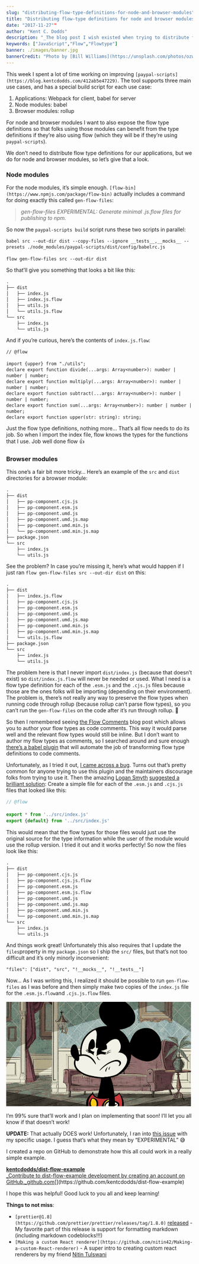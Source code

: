 ```yaml
---
slug: "distributing-flow-type-definitions-for-node-and-browser-modules""
title: "Distributing flow-type definitions for node and browser modules""
date: "2017-11-27""
author: "Kent C. Dodds"
description: "_The blog post I wish existed when trying to distribute flow-types with a module using rollup._"
keywords: ["JavaScript","Flow","Flowtype"]
banner: ./images/banner.jpg
bannerCredit: "Photo by [Bill Williams](https://unsplash.com/photos/ozwiCDVCeiw?utm_source=unsplash&utm_medium=referral&utm_content=creditCopyText) on [Unsplash](https://unsplash.com/?utm_source=unsplash&utm_medium=referral&utm_content=creditCopyText)"
---
```


This week I spent a lot of time working on improving
`[paypal-scripts](https://blog.kentcdodds.com/412ab5e47229)`. The tool supports
three main use cases, and has a special build script for each use case:

1.  Applications: Webpack for client, babel for server
2.  Node modules: babel
3.  Browser modules: rollup

For node and browser modules I want to also expose the flow type definitions so
that folks using those modules can benefit from the type definitions if they’re
also using flow (which they will be if they’re using `paypal-scripts`).

We don’t need to distribute flow type definitions for our applications, but we
do for node and browser modules, so let’s give that a look.

### Node modules

For the node modules, it’s simple enough.
`[flow-bin](https://www.npmjs.com/package/flow-bin)` actually includes a command
for doing exactly this called `gen-flow-files`:

> _gen-flow-files EXPERIMENTAL: Generate minimal .js.flow files for publishing
> to npm._

So now the `paypal-scripts build` script runs these two scripts in parallel:

```
babel src --out-dir dist --copy-files --ignore __tests__,__mocks__ --presets ./node_modules/paypal-scripts/dist/config/babelrc.js

flow gen-flow-files src --out-dir dist
```

So that’ll give you something that looks a bit like this:

```
.
├── dist
│   ├── index.js
│   ├── index.js.flow
│   ├── utils.js
│   └── utils.js.flow
└── src
    ├── index.js
    └── utils.js
```

And if you’re curious, here’s the contents of `index.js.flow`:

```
// @flow

import {upper} from "./utils";
declare export function divide(...args: Array<number>): number | number | number;
declare export function multiply(...args: Array<number>): number | number | number;
declare export function subtract(...args: Array<number>): number | number | number;
declare export function sum(...args: Array<number>): number | number | number;
declare export function upper(str: string): string;
```

Just the flow type definitions, nothing more… That’s all flow needs to do its
job. So when I import the index file, flow knows the types for the functions
that I use. Job well done flow 👍

### Browser modules

This one’s a fair bit more tricky… Here’s an example of the `src` and `dist`
directories for a browser module:

```
.
├── dist
│   ├── pp-component.cjs.js
│   ├── pp-component.esm.js
│   ├── pp-component.umd.js
│   ├── pp-component.umd.js.map
│   ├── pp-component.umd.min.js
│   └── pp-component.umd.min.js.map
├── package.json
└── src
    ├── index.js
    └── utils.js
```

See the problem? In case you’re missing it, here’s what would happen if I just
ran `flow gen-flow-files src --out-dir dist` on this:

```
.
├── dist
│   ├── index.js.flow
│   ├── pp-component.cjs.js
│   ├── pp-component.esm.js
│   ├── pp-component.umd.js
│   ├── pp-component.umd.js.map
│   ├── pp-component.umd.min.js
│   ├── pp-component.umd.min.js.map
│   └── utils.js.flow
├── package.json
└── src
    ├── index.js
    └── utils.js
```

The problem here is that I never import `dist/index.js` (because that doesn’t
exist) so `dist/index.js.flow` will never be needed or used. What I need is a
flow type definition for each of the `.esm.js` and the `.cjs.js` files because
those are the ones folks will be importing (depending on their environment). The
problem is, there’s not really any way to preserve the flow types when running
code through rollup (because rollup can’t parse flow types), so you can’t run
the `gen-flow-files` on the code after it’s run through rollup. 🤔

So then I remembered seeing
[the Flow Comments](https://flow.org/blog/2015/02/20/Flow-Comments/) blog post
which allows you to author your flow types as code comments. This way it would
parse well and the relevant flow types would still be inline. But I don’t want
to author my flow types as comments, so I searched around and sure enough
[there’s a babel plugin](https://www.npmjs.com/package/babel-plugin-transform-flow-comments)
that will automate the job of transforming flow type definitions to code
comments.

Unfortunately, as I tried it out,
[I came across a bug](https://github.com/babel/babel/issues/6767). Turns out
that’s pretty common for anyone trying to use this plugin and the maintainers
discourage folks from trying to use it. Then the amazing
[Logan Smyth](https://github.com/loganfsmyth)
[suggested a brilliant solution](https://github.com/babel/babel/issues/6767#issuecomment-342636709):
Create a simple file for each of the `.esm.js` and `.cjs.js` files that looked
like this:

```js
// @flow

export * from '../src/index.js'
export {default} from '../src/index.js'
```

This would mean that the flow types for those files would just use the original
source for the type information while the user of the module would use the
rollup version. I tried it out and it works perfectly! So now the files look
like this:

```
.
├── dist
│   ├── pp-component.cjs.js
│   ├── pp-component.cjs.js.flow
│   ├── pp-component.esm.js
│   ├── pp-component.esm.js.flow
│   ├── pp-component.umd.js
│   ├── pp-component.umd.js.map
│   ├── pp-component.umd.min.js
│   └── pp-component.umd.min.js.map
└── src
    ├── index.js
    └── utils.js
```

And things work great! Unfortunately this also requires that I update the
`files`property in my `package.json` so I ship the `src/` files, but that’s not
too difficult and it’s only minorly inconvenient:

```
"files": ["dist", "src", "!__mocks__", "!__tests__"]
```

Now… As I was writing this, I realized it should be possible to run
`gen-flow-files` as I was before and then simply make two copies of the
`index.js` file for the `.esm.js.flow`and `.cjs.js.flow` files.

![](./images/0.gif)

I’m 99% sure that’ll work and I plan on implementing that soon! I’ll let you all
know if that doesn’t work!

**UPDATE:** That actually DOES work! Unfortunately, I ran into
[this issue](https://github.com/facebook/flow/issues/3281#issuecomment-344009783)
with my specific usage. I guess that’s what they mean by “EXPERIMENTAL” 😅

I created a repo on GitHub to demonstrate how this all could work in a really
simple example.

[**kentcdodds/dist-flow-example**  
\_Contribute to dist-flow-example development by creating an account on GitHub.\_github.com](https://github.com/kentcdodds/dist-flow-example 'https://github.com/kentcdodds/dist-flow-example')[](https://github.com/kentcdodds/dist-flow-example)

I hope this was helpful! Good luck to you all and keep learning!

**Things to not miss**:

- `[prettier@1.8](https://github.com/prettier/prettier/releases/tag/1.8.0)`
  [released](https://github.com/prettier/prettier/releases/tag/1.8.0) \- My
  favorite part of this release is support for formatting markdown (including
  markdown codeblocks!!!)
- `[Making a custom React renderer](https://github.com/nitin42/Making-a-custom-React-renderer)`
  \- A super intro to creating custom react renderers by my friend
  [Nitin Tulswani](https://twitter.com/NTulswani)

